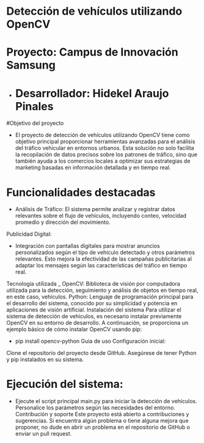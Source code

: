 # Detección de vehículos utilizando OpenCV
# Proyecto: Campus de Innovación Samsung
- # Desarrollador: Hidekel Araujo Pinales

#Objetivo del proyecto
- El proyecto de detección de vehículos utilizando OpenCV tiene como objetivo principal proporcionar herramientas avanzadas para el análisis del tráfico vehicular en entornos urbanos. Esta solución no solo facilita la recopilación de datos precisos sobre los patrones de tráfico, sino que también ayuda a los comercios locales a optimizar sus estrategias de marketing basadas en información detallada y en tiempo real.

# Funcionalidades destacadas
- Análisis de Tráfico: El sistema permite analizar y registrar datos relevantes sobre el flujo de vehículos, incluyendo conteo, velocidad promedio y dirección del movimiento.

Publicidad Digital: 
- Integración con pantallas digitales para mostrar anuncios personalizados según el tipo de vehículo detectado y otros parámetros relevantes. Esto mejora la efectividad de las campañas publicitarias al adaptar los mensajes según las características del tráfico en tiempo real.

Tecnología utilizada
_ OpenCV: Biblioteca de visión por computadora utilizada para la detección, seguimiento y análisis de objetos en tiempo real, en este caso, vehículos.
Python: Lenguaje de programación principal para el desarrollo del sistema, conocido por su simplicidad y potencia en aplicaciones de visión artificial.
Instalación del sistema
Para utilizar el sistema de detección de vehículos, es necesario instalar previamente OpenCV en su entorno de desarrollo. A continuación, se proporciona un ejemplo básico de cómo instalar OpenCV usando pip:

* pip install opencv-python
Guía de uso
Configuración inicial:

Clone el repositorio del proyecto desde GitHub.
Asegúrese de tener Python y pip instalados en su sistema.
# Ejecución del sistema:

- Ejecute el script principal main.py para iniciar la detección de vehículos.
Personalice los parámetros según las necesidades del entorno.
Contribución y soporte
Este proyecto está abierto a contribuciones y sugerencias. Si encuentra algún problema o tiene alguna mejora que proponer, no dude en abrir un problema en el repositorio de GitHub o enviar un pull request.